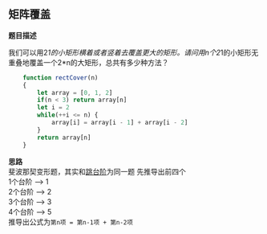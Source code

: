 ## 矩阵覆盖
**题目描述**

我们可以用2*1的小矩形横着或者竖着去覆盖更大的矩形。请问用n个2*1的小矩形无重叠地覆盖一个2*n的大矩形，总共有多少种方法？

```javascript
    function rectCover(n)
    {
        let array = [0, 1, 2]
        if(n < 3) return array[n]
        let i = 2
        while(++i <= n) {
            array[i] = array[i - 1] + array[i - 2]
        }
        return array[n]
    }
```

**思路** <br>
斐波那契变形题，其实和[跳台阶](https://github.com/superNos/arithmetic-coding/blob/master/%E5%89%91%E6%8C%87offer/%E8%B7%B3%E5%8F%B0%E9%98%B6.m)为同一题
先推导出前四个<br>
1个台阶 ——> 1 <br>
2个台阶 ——> 2 <br>
3个台阶 ——> 3 <br>
4个台阶 ——> 5 <br>
推导出公式为`第n项 = 第n-1项 + 第n-2项`